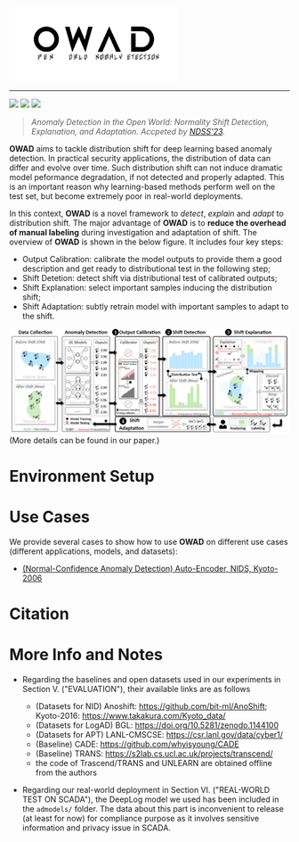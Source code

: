 <img src="media/logo.png" width="60%">

---
![](https://img.shields.io/badge/license-MIT-green.svg)
![](https://img.shields.io/badge/language-python-blue.svg)
![](https://img.shields.io/badge/framework-pytorch-red.svg)

> *Anomaly Detection in the Open World: Normality Shift Detection, Explanation, and Adaptation. Accpeted by [NDSS'23](https://www.ndss-symposium.org/ndss2023/).*

**OWAD** aims to tackle distribution shift for deep learning based anomaly detection. In practical security applications, the distribution of data can differ and evolve over time. Such distribution shift can not induce dramatic model peformance degradation, if not detected and properly adapted. This is an important reason why learning-based methods perform well on the test set, but become extremely poor in real-world deployments.

In this context, **OWAD** is a novel framework to *detect*, *explain* and *adapt* to distribution shift. The major advantage of **OWAD** is to **reduce the overhead of manual labeling** during investigation and adaptation of shift. The overview of **OWAD** is shown in the below figure. It includes four key steps:
- Output Calibration: calibrate the model outputs to provide them a good description and get ready to distributional test in the following step;
- Shift Detetion: detect shift via distributional test of calibrated outputs;
- Shift Explanation: select important samples inducing the distribution shift;
- Shift Adaptation: subtly retrain model with important samples to adapt to the shift.

![overview](media/overview.png)
(More details can be found in our paper.) 


# Environment Setup



# Use Cases
We provide several cases to show how to use **OWAD** on different use cases (different applications, models, and datasets):

- [(Normal-Confidence Anomaly Detection) Auto-Encoder, NIDS, Kyoto-2006](demo/NIDS_KitNET_Kyoto.ipynb)


# Citation



# More Info and Notes

- Regarding the baselines and open datasets used in our experiments in Section V. ("EVALUATION"), their available links are as follows

  - (Datasets for NID) Anoshift: https://github.com/bit-ml/AnoShift; Kyoto-2016: https://www.takakura.com/Kyoto_data/ 
  - (Datasets for LogAD) BGL: https://doi.org/10.5281/zenodo.1144100
  - (Datasets for APT) LANL-CMSCSE: https://csr.lanl.gov/data/cyber1/
  - (Baseline) CADE: https://github.com/whyisyoung/CADE
  - (Baseline) TRANS: https://s2lab.cs.ucl.ac.uk/projects/transcend/
  - the code of Trascend/TRANS and UNLEARN are obtained offline from the authors
  
- Regarding our real-world deployment in Section VI. ("REAL-WORLD TEST ON SCADA"), the DeepLog model we used has been included in the `admodels/` folder. The data about this part is inconvenient to release (at least for now) for compliance purpose as    it involves sensitive information and privacy issue in SCADA. 


